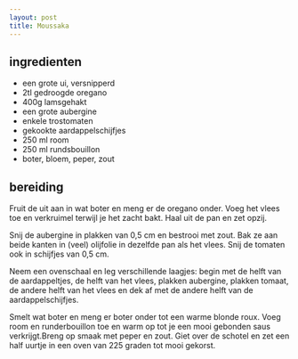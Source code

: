 ```yaml
---
layout: post
title: Moussaka
---
```


## ingredienten
* een grote ui, versnipperd
* 2tl gedroogde oregano
* 400g lamsgehakt
* een grote aubergine
* enkele trostomaten
* gekookte aardappelschijfjes
* 250 ml room
* 250 ml rundsbouillon
* boter, bloem, peper, zout

## bereiding

Fruit de uit aan in wat boter en meng er de oregano onder. Voeg het vlees toe en verkruimel terwijl je het zacht bakt. Haal uit de pan en zet opzij.

Snij de aubergine in plakken van 0,5 cm en bestrooi met zout. Bak ze aan beide kanten in (veel) olijfolie in dezelfde pan als het vlees. Snij de tomaten ook in schijfjes van 0,5 cm.

Neem een ovenschaal en leg verschillende laagjes: begin met de helft van de aardappeltjes, de helft van het vlees, plakken aubergine, plakken tomaat, de andere helft van het vlees en dek af met de andere helft van de aardappelschijfjes.

Smelt wat boter en meng er boter onder tot een warme blonde roux. Voeg room en runderbouillon toe en warm op tot je een mooi gebonden saus verkrijgt.Breng op smaak met peper en zout. Giet over de schotel en zet een half uurtje in een oven van 225 graden tot mooi gekorst.

